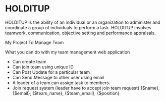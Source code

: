 # HOLDITUP
HOLDITUP is the ability of an individual or an organization to administer and coordinate a group of individuals to perform a task. HOLDITUP involves teamwork, communication, objective setting and performance appraisals.

My Project To Manage Team

What you can do with my team management web application
- Can create team
- Can join team using unique ID
- Can Post Update for a particular team
- Can Send Message to other user using email
- A leader of a team can assign task to members.
- Join request system (leader have to accept join team request)
{$name}, {$email}, {$team_name}, {$team_email},  {$position}
